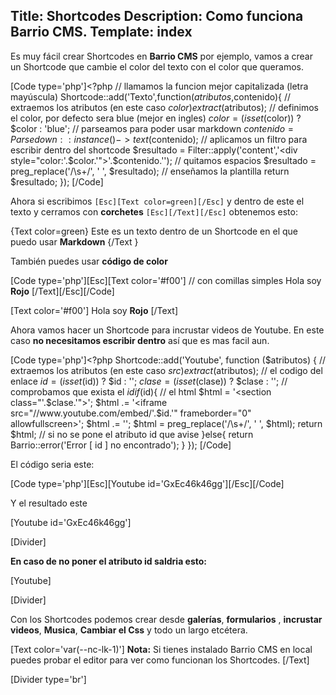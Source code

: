 Title: Shortcodes
Description: Como funciona Barrio CMS.
Template: index
----


Es muy fácil crear Shortcodes en **Barrio CMS** por ejemplo, vamos a crear un Shortcode que cambie el color del texto con el color que queramos.

[Code type='php']<?php
// llamamos la funcion mejor capitalizada (letra mayúscula)
Shortcode::add('Texto',function($atributos,$contenido){
    // extraemos los atributos (en este caso $color)
    extract($atributos);
    // definimos el color, por defecto sera blue (mejor en ingles)
    $color = (isset($color)) ? $color : 'blue';
    // parseamos para poder usar markdown
    $contenido = Parsedown::instance()->text($contenido);
    // aplicamos un filtro para escribir dentro del shortcode
    $resultado = Filter::apply('content','<div style="color:'.$color.'">'.$contenido.'</div>');
    // quitamos espacios
    $resultado = preg_replace('/\s+/', ' ', $resultado);
    // enseñamos la plantilla
    return $resultado;
});
[/Code]

Ahora si escribimos `[Esc][Text color=green][/Esc]` y dentro de este el texto y cerramos  con **corchetes** `[Esc][/Text][/Esc]` obtenemos esto:

{Text color=green}
Este es un texto dentro de un Shortcode en el que puedo usar **Markdown**
{/Text }


También puedes usar **código de color**

[Code type='php'][Esc][Text color='#f00'] // con comillas simples
    Hola soy **Rojo**
[/Text][/Esc][/Code]


[Text color='#f00']
   Hola soy **Rojo**
[/Text]


Ahora vamos hacer un Shortcode para incrustar videos de Youtube.
En este caso **no necesitamos escribir dentro** así que es mas facil aun.

[Code type='php']<?php
Shortcode::add('Youtube', function ($atributos) {
    // extraemos los atributos (en este caso $src)
    extract($atributos);
    // el codigo del enlace
    $id = (isset($id)) ? $id : '';
    $clase = (isset($clase)) ? $clase : '';
    // comprobamos que exista el $id
    if($id){
        // el html
        $html = '<section class="'.$clase.'">';
        $html .= '<iframe src="//www.youtube.com/embed/'.$id.'" frameborder="0" allowfullscreen></iframe>';
        $html .= '</section>';
        $html = preg_replace('/\s+/', ' ', $html);
        return $html;
    // si no se pone el atributo id que avise
    }else{
        return Barrio::error('Error [ id ] no encontrado');
    }
});
[/Code]

El código seria este:

[Code type='php'][Esc][Youtube id='GxEc46k46gg'][/Esc][/Code]

Y el resultado este 


[Youtube id='GxEc46k46gg']

[Divider]

**En caso de no poner el atributo id saldria esto:**

[Youtube]

[Divider]

Con los Shortcodes podemos crear desde **galerías**, **formularios** , **incrustar videos**, **Musica**, **Cambiar el Css** y todo un largo etcétera.

[Text color='var(--nc-lk-1)']
**Nota:** Si tienes instalado Barrio CMS en local puedes probar el editor para ver como funcionan los Shortcodes.
[/Text]

[Divider type='br']
